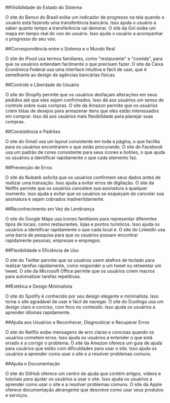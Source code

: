 ##Visibilidade do Estado do Sistema

O site do Banco do Brasil exibe um indicador de progresso na tela quando o usuário está fazendo uma transferência bancária. Isso ajuda o usuário a saber quanto tempo a transferência vai demorar.
O site da Gol exibe um mapa em tempo real do voo do usuário. Isso ajuda o usuário a acompanhar o progresso do seu voo.

##Correspondência entre o Sistema e o Mundo Real

O site do iFood usa termos familiares, como "restaurante" e "comida", para que os usuários entendam facilmente o que precisam fazer.
O site da Caixa Econômica Federal usa uma interface intuitiva e fácil de usar, que é semelhante ao design de agências bancárias físicas.

##Controle e Liberdade do Usuário

O site do Shopify permite que os usuários desfaçam alterações em seus pedidos até que eles sejam confirmados. Isso dá aos usuários um senso de controle sobre suas compras.
O site da Amazon permite que os usuários criem listas de desejos para armazenar itens que eles estão interessados em comprar. Isso dá aos usuários mais flexibilidade para planejar suas compras.

##Consistência e Padrões

O site do Gmail usa um layout consistente em toda a página, o que facilita para os usuários encontrarem o que estão procurando.
O site do Facebook usa um padrão de cores consistente para seus ícones e botões, o que ajuda os usuários a identificar rapidamente o que cada elemento faz.

##Prevenção de Erros

O site do Nubank solicita que os usuários confirmem seus dados antes de realizar uma transação. Isso ajuda a evitar erros de digitação.
O site da Netflix permite que os usuários cancelem sua assinatura a qualquer momento. Isso ajuda a evitar que os usuários se esqueçam de cancelar sua assinatura e sejam cobrados inadvertidamente.

##Reconhecimento em Vez de Lembrança

O site do Google Maps usa ícones familiares para representar diferentes tipos de locais, como restaurantes, lojas e pontos turísticos. Isso ajuda os usuários a identificar rapidamente o que cada local é.
O site do LinkedIn usa uma barra de pesquisa para que os usuários possam encontrar rapidamente pessoas, empresas e empregos.

##Flexibilidade e Eficiência de Uso

O site do Twitter permite que os usuários usem atalhos de teclado para realizar tarefas rapidamente, como responder a um tweet ou retweetar um tweet.
O site da Microsoft Office permite que os usuários criem macros para automatizar tarefas repetitivas.

##Estética e Design Minimalista

O site do Spotify é conhecido por seu design elegante e minimalista. Isso torna o site agradável de usar e fácil de navegar.
O site do Duolingo usa um design claro e conciso, com foco no conteúdo. Isso ajuda os usuários a aprender idiomas rapidamente.

##Ajuda aos Usuários a Reconhecer, Diagnosticar e Recuperar Erros

O site do Netflix exibe mensagens de erro claras e concisas quando os usuários cometem erros. Isso ajuda os usuários a entender o que está errado e a corrigir o problema.
O site da Amazon oferece um guia de ajuda para usuários que estão com dificuldades para usar o site. Isso ajuda os usuários a aprender como usar o site e a resolver problemas comuns.

##Ajuda e Documentação

O site do GitHub oferece um centro de ajuda que contém artigos, vídeos e tutoriais para ajudar os usuários a usar o site. Isso ajuda os usuários a aprender como usar o site e a resolver problemas comuns.
O site da Apple oferece documentação abrangente que descreve como usar seus produtos e serviços.
